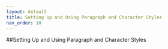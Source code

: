```yaml
---
layout: default
title: Setting Up and Using Paragraph and Character Styles
nav_order: 10
---
```


##Setting Up and Using Paragraph and Character Styles
